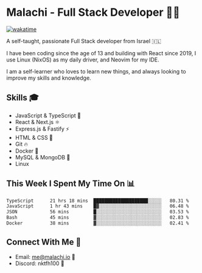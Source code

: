 # Malachi - Full Stack Developer 🚀🔥
[![wakatime](https://wakatime.com/badge/user/112ec769-e669-4b78-a46f-cf4343930741.svg)](https://wakatime.com/@112ec769-e669-4b78-a46f-cf4343930741)

A self-taught, passionate Full Stack developer from Israel 🇮🇱

I have been coding since the age of 13 and building with React since 2019, I use Linux (NixOS) as my daily driver, and Neovim for my IDE.

I am a self-learner who loves to learn new things, and always looking to improve my skills and knowledge.

## Skills 🎓
- JavaScript & TypeScript 💎
- React & Next.js ⚛️
- Express.js & Fastify ⚡️
- HTML & CSS 🎨
- Git 🔥
- Docker 🐳
- MySQL & MongoDB 💾
- Linux

## This Week I Spent My Time On 📊
<!--START_SECTION:waka-->

```txt
TypeScript      21 hrs 18 mins  ████████████████████░░░░░   80.31 %
JavaScript      1 hr 43 mins    █▓░░░░░░░░░░░░░░░░░░░░░░░   06.48 %
JSON            56 mins         █░░░░░░░░░░░░░░░░░░░░░░░░   03.53 %
Bash            45 mins         ▓░░░░░░░░░░░░░░░░░░░░░░░░   02.83 %
Docker          38 mins         ▓░░░░░░░░░░░░░░░░░░░░░░░░   02.41 %
```

<!--END_SECTION:waka-->


## Connect With Me 📱
- Email: me@malachi.io 📧
- Discord: nktfh100 👾

